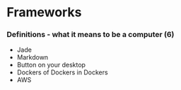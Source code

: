 Frameworks
==========


### Definitions - what it means to be a computer (6)

* Jade
* Markdown
* Button on your desktop
* Dockers of Dockers in Dockers
* AWS